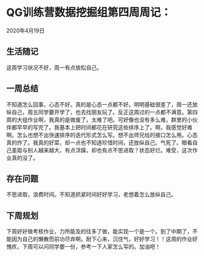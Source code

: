 # QG训练营数据挖掘组第四周周记：
2020年4月19日

## 生活随记

这周学习状况不好，周一有点放松自己。

## 一周总结

不知道怎么回事，心态不好。真的是心态一点都不好。明明基础很差了，周一还放纵自己，周五同学要开学了，也去找朋友玩了。反正这周过的一点都不满意。第四周的大组作业啊，我真的是做废了。太难了吧。可好像也没有多么难，群里的小伙伴都早早的写完了。我基本上把时间都花在研究这些排序上了。啊，我感觉好难啊。怎么也想不出快速排序的迭代形式怎么写。想不出师兄给的接口怎么用。心态真的炸了。我真的好菜，却一点也不知道珍惜时间，还放纵自己。气死了。眼看自己差距与别人越来越大，有点浮躁，却也有点不思进取？状态好烂。难受，这次作业真的没了。

## 存在问题

不思进取，浪费时间。不知道抓紧时间好好学习，老想着怎么放纵自己。

## 下周规划

下周好好做考核作业，力所能及的往多了做，能实现一个是一个。到了中期了，不能因为自己的懒散而前功尽弃啊。耐下心来，沉住气，好好学习！！这周的作业好愧疚，下周可以问同学要一份，参考一下人家怎么写的。加油吧！
